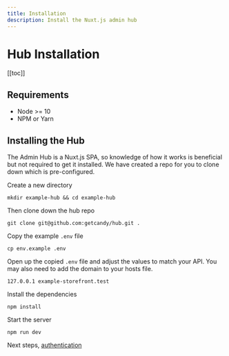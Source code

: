 ```yaml
---
title: Installation
description: Install the Nuxt.js admin hub
---
```


# Hub Installation

[[toc]]
## Requirements

- Node >= 10
- NPM or Yarn

## Installing the Hub
The Admin Hub is a Nuxt.js SPA, so knowledge of how it works is beneficial but not required to get it installed. We have created a repo for you to clone down which is pre-configured.

Create a new directory

```
mkdir example-hub && cd example-hub
```

Then clone down the hub repo

```
git clone git@github.com:getcandy/hub.git .
```

Copy the example `.env` file

```
cp env.example .env
```

Open up the copied `.env` file and adjust the values to match your API. You may also need to add the domain to your hosts file.

```
127.0.0.1 example-storefront.test
```

Install the dependencies
```
npm install
```

Start the server

```
npm run dev
```

Next steps, [authentication](/hub/authentication)